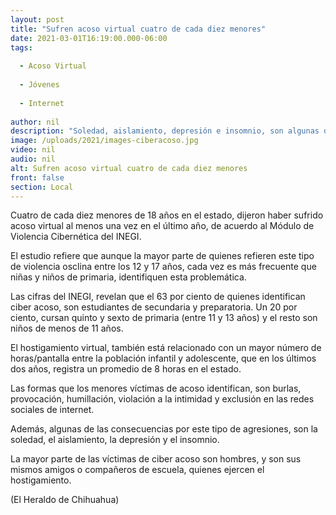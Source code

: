 ```yaml
---
layout: post
title: "Sufren acoso virtual cuatro de cada diez menores"
date: 2021-03-01T16:19:00.000-06:00
tags:
  
  - Acoso Virtual
  
  - Jóvenes
  
  - Internet
  
author: nil
description: "Soledad, aislamiento, depresión e insomnio, son algunas de las consecuencias que padecen las víctimas cuya edad osclina entre los 12 y 17 años"
image: /uploads/2021/images-ciberacoso.jpg
video: nil
audio: nil
alt: Sufren acoso virtual cuatro de cada diez menores
front: false
section: Local
---
```


Cuatro de cada diez menores de 18 años en el estado, dijeron haber sufrido acoso virtual al menos una vez en el último año, de acuerdo al Módulo de Violencia Cibernética del INEGI.

El estudio refiere que aunque la mayor parte de quienes refieren este tipo de violencia osclina entre los 12 y 17 años, cada vez es más frecuente que niñas y niños de primaria, identifiquen esta problemática.

Las cifras del INEGI, revelan que el 63 por ciento de quienes identifican ciber acoso, son estudiantes de secundaria y preparatoria. Un 20 por ciento, cursan quinto y sexto de primaria (entre 11 y 13 años) y el resto son niños de menos de 11 años.

El hostigamiento virtual, también está relacionado con un mayor número de horas/pantalla entre la población infantil y adolescente, que en los últimos dos años, registra un promedio de 8 horas en el estado.

Las formas que los menores víctimas de acoso identifican, son burlas, provocación, humillación, violación a la intimidad y exclusión en las redes sociales de internet.

Además, algunas de las consecuencias por este tipo de agresiones, son la soledad, el aislamiento, la depresión y el insomnio.

La mayor parte de las víctimas de ciber acoso son hombres, y son sus mismos amigos o compañeros de escuela, quienes ejercen el hostigamiento.

(El Heraldo de Chihuahua)